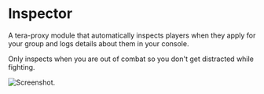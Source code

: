 # Inspector  

A tera-proxy module that automatically inspects players when they apply for your group and logs details about them in your console.  

Only inspects when you are out of combat so you don't get distracted while fighting.  

![Screenshot](https://i.imgur.com/xXm8Ul3.png).